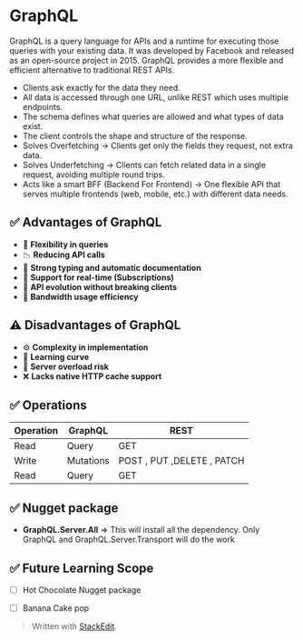 # GraphQL
GraphQL is a query language for APIs and a runtime for executing those queries with your existing data. It was developed by Facebook and released as an open-source project in 2015. GraphQL provides a more flexible and efficient alternative to traditional REST APIs.

 - Clients ask exactly for the data they need.
 - All data is accessed through one URL, unlike REST which uses multiple endpoints.
 - The schema defines what queries are allowed and what types of data exist.
 - The client controls the shape and structure of the response.
 - Solves Overfetching → Clients get only the fields they request, not 		extra data.
 - Solves Underfetching → Clients can fetch related data in a single request, avoiding multiple round trips.
 - Acts like a smart BFF (Backend For Frontend) → One flexible API that serves multiple frontends (web, mobile, etc.) with different data needs.
 
 ## ✅ Advantages of GraphQL
 - 🔄 **Flexibility in queries**
 - 📉 **Reducing API calls**  
 - 🧾 **Strong typing and automatic documentation**  
 - 📡 **Support for real-time (Subscriptions)**  
 - 🚀 **API evolution without breaking clients**  
 - 📶 **Bandwidth usage efficiency**

 ## ⚠️ Disadvantages of GraphQL
 - ⚙️ **Complexity in implementation**  
 - 📘 **Learning curve**  
 - 🧠 **Server overload risk**  
 - ❌ **Lacks native HTTP cache support**
  ## ✅ Operations
  
|  Operation| GraphQL  | REST  | 
| - | - | - | 
| Read  | Query  | GET | 
| Write| Mutations | POST , PUT ,DELETE , PATCH | 
| Read  | Query  | GET | 

 
 ## ✅ Nugget package 
 - **GraphQL.Server.All**  => This will install all the dependency. Only GraphQL and GraphQL.Server.Transport will do the work

 ## ✅ Future Learning Scope
 - [ ] Hot Chocolate Nugget package 
 - [ ] Banana Cake pop



> Written with [StackEdit](https://stackedit.io/).
<!--stackedit_data:
eyJoaXN0b3J5IjpbLTE5MTM0NDQ5MDUsMTczNDE0NzE5NiwtNT
AzODcxMjczLDQxODg1NTA3LDgzMDYxODkzMywxNzcwNDE4OTAw
LDczMDk5ODExNl19
-->